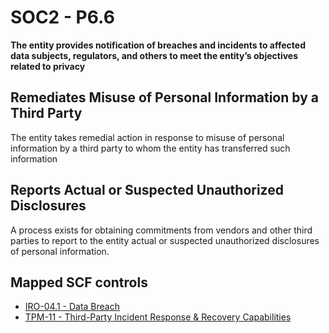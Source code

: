 # SOC2 - P6.6
**The entity provides notification of breaches and incidents to affected data subjects, regulators, and others to meet the entity’s objectives related to privacy**
## Remediates Misuse of Personal Information by a Third Party
The entity takes remedial action in response to misuse of personal information by a third party to whom the entity has transferred such information
## Reports Actual or Suspected Unauthorized Disclosures
A process exists for obtaining commitments from vendors and other third parties to report to the entity actual or suspected unauthorized disclosures of personal information.
## Mapped SCF controls
- [IRO-04.1 - Data Breach](../scf/iro-041-databreach.md)
- [TPM-11 - Third-Party Incident Response & Recovery Capabilities](../scf/tpm-11-third-partyincidentresponse&recoverycapabilities.md)
